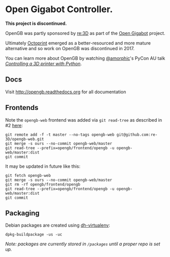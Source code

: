 # Open Gigabot Controller.

**This project is discontinued.**

OpenGB was partly sponsored by [re:3D](https://re3d.org) as part of the [Open Gigabot](https://www.kickstarter.com/projects/re3d/open-gigabot-an-open-source-gigabot-3d-printer-exp) project.

Ultimately [Octoprint](https://octoprint.org/) emerged as a better-resourced and more mature alternative and so work on OpenGB was discontinued in 2017.

You can learn more about OpenGB by watching [@amorphic](https://github.com/amorphic/)'s PyCon AU talk _[Controlling a 3D printer with Python](https://www.youtube.com/watch?v=qgvnPB_77z8)_.

## Docs

Visit http://opengb.readthedocs.org for all documentation

## Frontends

Note the `opengb-web` frontend was added via `git read-tree` as described in #2 [here](http://stackoverflow.com/a/30386041/1273241):

```
git remote add -f -t master --no-tags opengb-web git@github.com:re-3D/opengb-web.git
git merge -s ours --no-commit opengb-web/master
git read-tree --prefix=opengb/frontend/opengb -u opengb-web/master:dist
git commit
```

It may be updated in future like this:

```
git fetch opengb-web
git merge -s ours --no-commit opengb-web/master
git rm -rf opengb/frontend/opengb
git read-tree --prefix=opengb/frontend/opengb -u opengb-web/master:dist
git commit
```

## Packaging

Debian packages are created using [dh-virtualenv](https://dh-virtualenv.readthedocs.org):

```
dpkg-buildpackage -us -uc
```

*Note: packages are currently stored in `/packages` until a proper repo is set up.*
